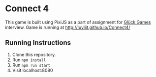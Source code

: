 # Connect 4

This game is built using PixiJS as a part of assignment for [Glück Games](https://www.gluckgames.com/) interview. Game is running at http://luviiit.github.io/Connect4/

## Running Instructions

1. Clone this repository.
2. Run `npm install`
3. Run `npm run start`
4. Visit localhost:8080


